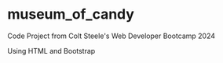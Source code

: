 # museum_of_candy
Code Project from Colt Steele's Web Developer Bootcamp 2024

Using HTML and Bootstrap

